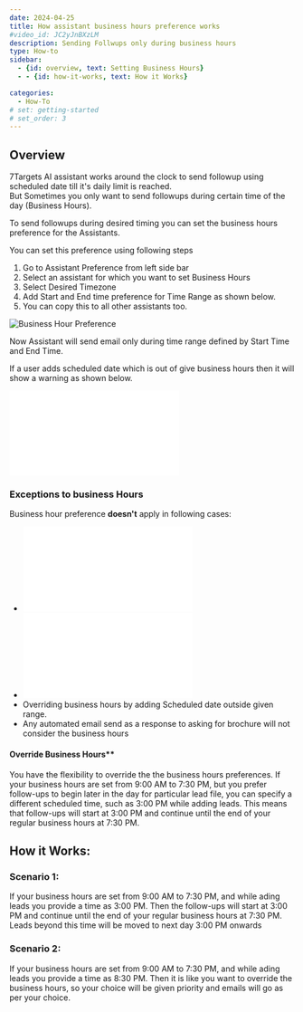 ```yaml
---
date: 2024-04-25
title: How assistant business hours preference works
#video_id: JC2yJnBXzLM
description: Sending Follwups only during business hours
type: How-to
sidebar:
  - {id: overview, text: Setting Business Hours}
  - - {id: how-it-works, text: How it Works}

categories:
  - How-To
# set: getting-started
# set_order: 3
---
```

## Overview
7Targets AI assistant works around the clock to send followup using scheduled date till it's daily limit is reached.  
But Sometimes you only want to send followups during certain time of the day (Business Hours).

To send followups during desired timing you can set the business hours preference for the Assistants.

You can set this preference using following steps

1. Go to Assistant Preference from left side bar
2. Select an assistant for which you want to set Business Hours
3. Select Desired Timezone
4. Add Start and End time preference for Time Range as shown below.
5. You can copy this to all other assistants too.

![Business Hour Preference](../../images/business_hours_preference.png)

Now Assistant will send email only during time range defined by Start Time and End Time.

If a user adds scheduled date which is out of give business hours then it will show a warning as shown below.

![Business Hour Warning](../../images/business_hour_warning.md)

### Exceptions to business Hours
Business hour preference **doesn't** apply in following cases:
- ![Send Time Optimization](./2023-06-14-what-is-send-time-optimisation.md)
- ![Processing Pending Leads](./2023-02-09-how-are-pending-leads-processed.md)
- Overriding business hours by adding Scheduled date outside given range.
- Any automated email send as a response to asking for brochure will not consider the business hours

#### Override Business Hours**
You have the flexibility to override the the business hours preferences. If your business hours are set from 9:00 AM to 7:30 PM, but you prefer follow-ups to begin later in the day for particular lead file, you can specify a different scheduled time, such as 3:00 PM while adding leads. This means that follow-ups will start at 3:00 PM and continue until the end of your regular business hours at 7:30 PM.

## How it Works:

### Scenario 1: 
If your business hours are set from 9:00 AM to 7:30 PM, and while ading leads you provide a time as 3:00 PM. Then the follow-ups will start at 3:00 PM and continue until the end of your regular business hours at 7:30 PM. Leads beyond this time will be moved to next day 3:00 PM onwards

### Scenario 2: 
If your business hours are set from 9:00 AM to 7:30 PM, and while ading leads you provide a time as 8:30 PM. Then it is like you want to override the business hours, so your choice will be given priority and emails will go as per your choice. 
